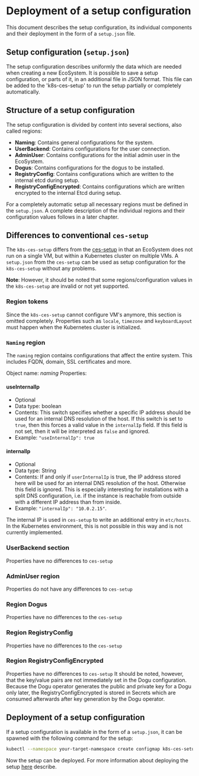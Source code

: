 # Deployment of a setup configuration

This document describes the setup configuration, its individual components and their deployment in the form of a `setup.json` file.

## Setup configuration (`setup.json`)

The setup configuration describes uniformly the data which are needed when creating a new EcoSystem.
It is possible to save a setup configuration, or parts of it, in an additional file in JSON format.
This file can be added to the 'k8s-ces-setup' to run the setup partially or completely automatically.

## Structure of a setup configuration

The setup configuration is divided by content into several sections, also called regions:

* **Naming**: Contains general configurations for the system.
* **UserBackend**: Contains configurations for the user connection.
* **AdminUser**: Contains configurations for the initial admin user in the EcoSystem.
* **Dogus**: Contains configurations for the dogus to be installed.
* **RegistryConfig**: Contains configurations which are written to the internal etcd during setup.
* **RegistryConfigEncrypted**: Contains configurations which are written encrypted to the internal Etcd during setup.

For a completely automatic setup all necessary regions must be defined in the `setup.json`.
A complete description of the individual regions and their configuration values follows in a later chapter.

## Differences to conventional `ces-setup`

The `k8s-ces-setup` differs from the [ces-setup](https://github.com/cloudogu/ces-setup) in that an EcoSystem does not run on a single VM, but within a Kubernetes cluster on multiple VMs.
A `setup.json` from the `ces-setup` can be used as setup configuration for the `k8s-ces-setup` without any problems.

**Note**: However, it should be noted that some regions/configuration values in the `k8s-ces-setup` are invalid or not yet supported.

### Region tokens

Since the `k8s-ces-setup` cannot configure VM's anymore, this section is omitted completely.
Properties such as `locale`, `timezone` and `keyboardLayout` must happen when the Kubernetes cluster is initialized.


### `Naming` region

The `naming` region contains configurations that affect the entire system. This includes FQDN, domain, SSL certificates and more.

Object name: _naming_
Properties:

#### useInternalIp
* Optional
* Data type: boolean
* Contents: This switch specifies whether a specific IP address should be used for an internal DNS resolution of the host. If this switch is set to `true`, then this forces a valid value in the `internalIp` field. If this field is not set, then it will be interpreted as `false` and ignored.
* Example: `"useInternalIp": true`

#### internalIp
* Optional
* Data type: String
* Contents: If and only if `userInternalIp` is true, the IP address stored here will be used for an internal DNS resolution of the host. Otherwise this field is ignored. This is especially interesting for installations with a split DNS configuration, i.e. if the instance is reachable from outside with a different IP address than from inside.
* Example: `"internalIp": "10.0.2.15"`.

The internal IP is used in `ces-setup` to write an additional entry in `etc/hosts`.
In the Kubernetes environment, this is not possible in this way and is not currently implemented.

### UserBackend section

Properties have no differences to `ces-setup`

### AdminUser region

Properties do not have any differences to `ces-setup`

### Region Dogus

Properties have no differences to the `ces-setup`

### Region RegistryConfig

Properties have no differences to the `ces-setup`

### Region RegistryConfigEncrypted

Properties have no differences to `ces-setup`
It should be noted, however, that the key/value pairs are not immediately set in the Dogu configuration.
Because the Dogu operator generates the public and private key for a Dogu only later, the RegistryConfigEncrypted is
stored in Secrets which are consumed afterwards after key generation by the Dogu operator.

## Deployment of a setup configuration

If a setup configuration is available in the form of a `setup.json`, it can be spawned with the following command for the setup:

```bash
kubectl --namespace your-target-namespace create configmap k8s-ces-setup-json --from-file=setup.json
```

Now the setup can be deployed. For more information about deploying the setup
[here](installation_guide_en.md) describe.
